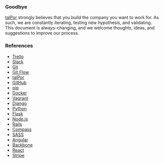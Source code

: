 ### Goodbye

[talPor](https://talpor.com) strongly believes that you build the company you want
to work for. As such, we are constantly iterating, testing new hypothesis, and
validating. This document is always-changing, and we welcome thoughts,
ideas, and suggestions to improve our process.

### References

- [Trello](http://www.trello.com/)
- [Slack](http://www.slack.com/)
- [Git](http://git-scm.com/)
- [Git Flow](http://nvie.com/posts/a-successful-git-branching-model/)
- [talPor](http://www.talpor.com/)
- [GitHub](http://www.github.com/)
- [pip](https://pip.pypa.io/)
- [Docker](http://www.docker.com)
- [Vagrant](https://www.vagrantup.com/)
- [Django](https://www.djangoproject.com/)
- [Python](https://www.python.org)
- [Flask](http://flask.pocoo.org/)
- [Node.js](https://nodejs.org/)
- [Rails](http://rubyonrails.org/)
- [Compass](http://compass-style.org/)
- [SASS](http://sass-lang.com/)
- [Angular](https://angularjs.org/)
- [Backbone](http://backbonejs.org/)
- [React](http://facebook.github.io/react/)
- [Stripe](http://www.stripe.com)